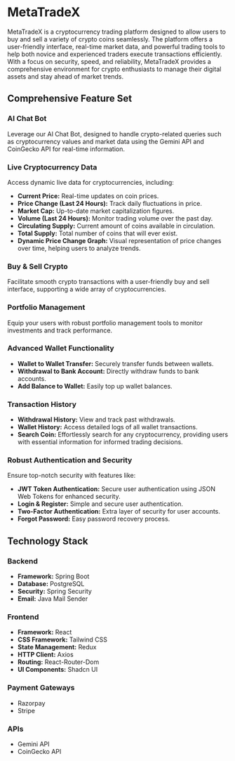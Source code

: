 # MetaTradeX

MetaTradeX is a cryptocurrency trading platform designed to allow users to buy and sell a variety of crypto coins seamlessly. The platform offers a user-friendly interface, real-time market data, and powerful trading tools to help both novice and experienced traders execute transactions efficiently. With a focus on security, speed, and reliability, MetaTradeX provides a comprehensive environment for crypto enthusiasts to manage their digital assets and stay ahead of market trends.

## Comprehensive Feature Set

### AI Chat Bot
Leverage our AI Chat Bot, designed to handle crypto-related queries such as cryptocurrency values and market data using the Gemini API and CoinGecko API for real-time information.

### Live Cryptocurrency Data
Access dynamic live data for cryptocurrencies, including:
- **Current Price:** Real-time updates on coin prices.
- **Price Change (Last 24 Hours):** Track daily fluctuations in price.
- **Market Cap:** Up-to-date market capitalization figures.
- **Volume (Last 24 Hours):** Monitor trading volume over the past day.
- **Circulating Supply:** Current amount of coins available in circulation.
- **Total Supply:** Total number of coins that will ever exist.
- **Dynamic Price Change Graph:** Visual representation of price changes over time, helping users to analyze trends.

### Buy & Sell Crypto
Facilitate smooth crypto transactions with a user-friendly buy and sell interface, supporting a wide array of cryptocurrencies.

### Portfolio Management
Equip your users with robust portfolio management tools to monitor investments and track performance.

### Advanced Wallet Functionality
- **Wallet to Wallet Transfer:** Securely transfer funds between wallets.
- **Withdrawal to Bank Account:** Directly withdraw funds to bank accounts.
- **Add Balance to Wallet:** Easily top up wallet balances.

### Transaction History
- **Withdrawal History:** View and track past withdrawals.
- **Wallet History:** Access detailed logs of all wallet transactions.
- **Search Coin:** Effortlessly search for any cryptocurrency, providing users with essential information for informed trading decisions.

### Robust Authentication and Security
Ensure top-notch security with features like:
- **JWT Token Authentication:** Secure user authentication using JSON Web Tokens for enhanced security.
- **Login & Register:** Simple and secure user authentication.
- **Two-Factor Authentication:** Extra layer of security for user accounts.
- **Forgot Password:** Easy password recovery process.

## Technology Stack

### Backend
- **Framework:** Spring Boot
- **Database:** PostgreSQL
- **Security:** Spring Security
- **Email:** Java Mail Sender

### Frontend
- **Framework:** React
- **CSS Framework:** Tailwind CSS
- **State Management:** Redux
- **HTTP Client:** Axios
- **Routing:** React-Router-Dom
- **UI Components:** Shadcn UI

### Payment Gateways
- Razorpay
- Stripe

### APIs
- Gemini API
- CoinGecko API
